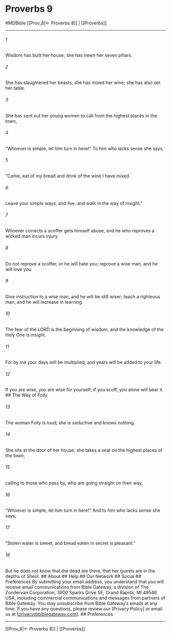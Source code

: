 # Proverbs 9
#MDBible
[[Prov_8|← Proverbs 8]] | [[Proverbs]]

***






###### 1 


Wisdom has built her house; she has hewn her seven pillars. 





###### 2 


She has slaughtered her beasts; she has mixed her wine; she has also set her table. 





###### 3 


She has sent out her young women to call from the highest places in the town, 





###### 4 


"Whoever is simple, let him turn in here!" To him who lacks sense she says, 





###### 5 


"Come, eat of my bread and drink of the wine I have mixed. 





###### 6 


Leave your simple ways, and live, and walk in the way of insight." 





###### 7 


Whoever corrects a scoffer gets himself abuse, and he who reproves a wicked man incurs injury. 





###### 8 


Do not reprove a scoffer, or he will hate you; reprove a wise man, and he will love you. 





###### 9 


Give instruction to a wise man, and he will be still wiser; teach a righteous man, and he will increase in learning. 





###### 10 


The fear of the LORD is the beginning of wisdom, and the knowledge of the Holy One is insight. 





###### 11 


For by me your days will be multiplied, and years will be added to your life. 





###### 12 


If you are wise, you are wise for yourself; if you scoff, you alone will bear it. ## The Way of Folly 





###### 13 


The woman Folly is loud; she is seductive and knows nothing. 





###### 14 


She sits at the door of her house; she takes a seat on the highest places of the town, 





###### 15 


calling to those who pass by, who are going straight on their way, 





###### 16 


"Whoever is simple, let him turn in here!" And to him who lacks sense she says, 





###### 17 


"Stolen water is sweet, and bread eaten in secret is pleasant." 





###### 18 


But he does not know that the dead are there, that her guests are in the depths of Sheol. ## About ## Help ## Our Network ## Social ## Preferences By submitting your email address, you understand that you will receive email communications from Bible Gateway, a division of The Zondervan Corporation, 3900 Sparks Drive SE, Grand Rapids, MI 49546 USA, including commercial communications and messages from partners of Bible Gateway. You may unsubscribe from Bible Gateway&rsquo;s emails at any time. If you have any questions, please review our [Privacy Policy] or email us at [privacy@biblegateway.com]. ## Preferences

***

[[Prov_8|← Proverbs 8]] | [[Proverbs]]
